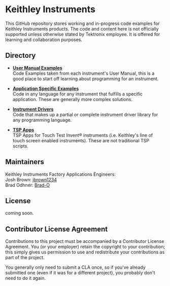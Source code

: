 # Keithley Instruments

This GitHub repository stores working and in-progress code examples for Keithley Instruments products. The code and content here is not officially supported unless otherwise stated by Tektronix employee. It is offered for learning and collaboration purposes.

## Directory

* **[User Manual Examples](./User_Manual_Examples)**  
Code Examples taken from each instrument's User Manual, this is a good place to start off learning about programming for an instrument.

* **[Application Specific Examples](./Application_Specific)**  
Code in any language for any instrument that fulfills a specific application. These are generally more complex solutions.

* **[Instrument Drivers](./Drivers)**  
Code that makes up a partial or complete instrument driver library for any programming language.

* **[TSP Apps](./TSP_Apps)**  
TSP Apps for Touch Test Invent&reg; instruments (i.e. Keithley's line of touch screen enabled instruments). These are not traditional TSP scripts.

## Maintainers

Keithley Instruments Factory Applications Engineers:  
Josh Brown: [jbrown1234](https://github.com/jbrown1234)  
Brad Odhner: [Brad-O](https://github.com/Brad-O)

## License

coming soon.

## Contributor License Agreement

Contributions to this project must be accompanied by a Contributor License Agreement. You (or your employer) retain the copyright to your contribution; this simply gives us permission to use and redistribute your contributions as part of the project.

You generally only need to submit a CLA once, so if you've already submitted one (even if it was for a different project), you probably don't need to do it again.